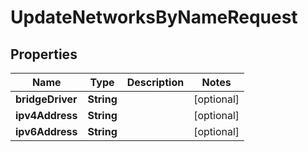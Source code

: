 

# UpdateNetworksByNameRequest

## Properties

Name | Type | Description | Notes
------------ | ------------- | ------------- | -------------
**bridgeDriver** | **String** |  |  [optional]
**ipv4Address** | **String** |  |  [optional]
**ipv6Address** | **String** |  |  [optional]




